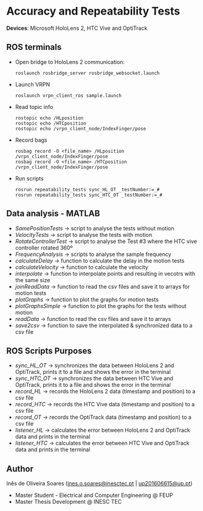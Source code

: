# Accuracy and Repeatability Tests

**Devices**: Microsoft HoloLens 2, HTC Vive and OptiTrack

## ROS terminals
- Open bridge to HoloLens 2 communication:

      roslaunch rosbridge_server rosbridge_websocket.launch

- Launch VRPN

      roslaunch vrpn_client_ros sample.launch

- Read topic info

      rostopic echo /HLposition
      rostopic echo /HTCposition
      rostopic echo /vrpn_client_node/IndexFinger/pose

- Record bags

      rosbag record -O <file_name> /HLposition /vrpn_client_node/IndexFinger/pose
      rosbag record -O <file_name> /HTCposition /vrpn_client_node/IndexFinger/pose

- Run scripts

      rosrun repeatability_tests sync_HL_OT _testNumber:=_#
      rosrun repeatability_tests sync_HTC_OT _testNumber:=_#

## Data analysis - MATLAB
- *SamePositionTests* -> script to analyse the tests without motion
- *VelocityTests* -> script to analyse the tests with motion
- *RotateControllerTest* -> script to analyse the Test #3 where the HTC vive controller rotated 360º
- *FrequencyAnalysis* -> scripts to analyse the sample frequency
- *calculateDelay* -> function to calculate the delay in the motion tests
- *calculateVelocity* -> function to calculate the velocity
- *interpolate* -> function to interpolate points and resulting in vecotrs with the same size
- *joinReadData* -> function to read the csv files and save it to arrays for motion tests
- *plotGraphs* -> function to plot the graphs for motion tests
- *plotGraphsSimple* -> function to plot the graphs for the tests without motion
- *readData* -> function to read the csv files and save it to arrays
- *save2csv* -> function to save the interpolated & synchronized data to a csv file

## ROS Scripts Purposes
- *sync_HL_OT* -> synchronizes the data between HoloLens 2 and OptiTrack, prints it to a file and shows the error in the terminal
- *sync_HTC_OT* -> synchronizes the data between HTC Vive and OptiTrack, prints it to a file and shows the error in the terminal
- *record_HL* -> records the HoloLens 2 data (timestamp and position) to a csv file
- *record_HTC* -> records the HTC Vive data (timestamp and position) to a csv file
- *record_OT* -> records the OptiTrack data (timestamp and position) to a csv file
- *listener_HL* -> calculates the error between HoloLens 2 and OptiTrack data and prints in the terminal
- *listener_HTC* -> calculates the error between HTC Vive and OptiTrack data and prints in the terminal

## Author
Inês de Oliveira Soares (ines.o.soares@inesctec.pt | up201606615@up.pt)
- Master Student - Electrical and Computer Engineering @ FEUP
- Master Thesis Development @ INESC TEC
